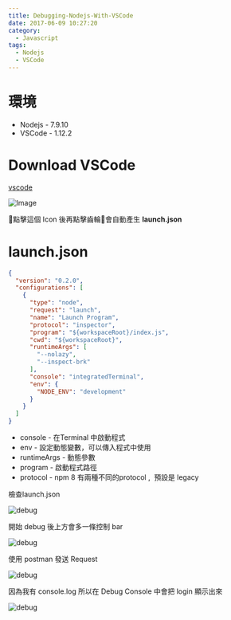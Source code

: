 ```yaml
---
title: Debugging-Nodejs-With-VSCode
date: 2017-06-09 10:27:20
category:
  - Javascript
tags:
  - Nodejs
  - VSCode
---
```


# 環境

* Nodejs - 7.9.10
* VSCode - 1.12.2

# Download VSCode

[vscode](https://www.google.com.tw/search?q=vscode+downlload&oq=vscode+downlload&aqs=chrome..69i57.2744j0j4&sourceid=chrome&ie=UTF-8)

![Image](../../../../images/vscode/bug.png)

點擊這個 Icon 後再點擊齒輪會自動產生 **launch.json**

# launch.json

```json
{
  "version": "0.2.0",
  "configurations": [
    {
      "type": "node",
      "request": "launch",
      "name": "Launch Program",
      "protocol": "inspector",
      "program": "${workspaceRoot}/index.js",
      "cwd": "${workspaceRoot}",
      "runtimeArgs": [
        "--nolazy",
        "--inspect-brk"
      ],
      "console": "integratedTerminal",
      "env": {
        "NODE_ENV": "development"
      }
    }
  ]
}
```

* console - 在Terminal 中啟動程式
* env - 設定動態變數，可以傳入程式中使用
* runtimeArgs - 動態參數
* program - 啟動程式路徑
* protocol - npm 8 有兩種不同的protocol ,  預設是 legacy

檢查launch.json

![debug](../../../../images/vscode/debugcheck.png)

開始 debug 後上方會多一條控制 bar

![debug](../../../../images/vscode/debugrun.png)

使用 postman 發送 Request

![debug](../../../../images/vscode/postman.png)

因為我有 console.log 所以在 Debug Console 中會把 login 顯示出來

![debug](../../../../images/vscode/response.png)
